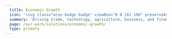 ```yaml
---
  title: Economic Growth
  icon: '<svg class="econ-badge badge" viewBox="0 0 101 100" preserveAspectRatio="xMinYMax meet"><use xlink:href="#econ-badge"></use></svg>'
  summary: 'Driving trade, technology, agriculture, business, and financial services to create jobs, reduce poverty, and enhance food security.'
  page: /our-work/solutions/economic-growth/
  type: primary
---
```

